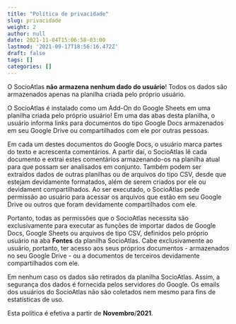 ```yaml
---
title: "Política de privacidade"
slug: privacidade
weight: 2
author: null
date: 2021-11-04T15:06:58-03:00
lastmod: '2021-09-17T18:56:16.472Z'
draft: false
tags: []
categories: []
---
```



O SocioAtlas **não armazena nenhum dado do usuário**! Todos os dados são armazenados apenas na planilha criada pelo próprio usuário.


O SocioAtlas é instalado como um Add-On do Google Sheets em uma planilha criada pelo próprio usuário! Em uma das abas desta planilha, o usuário informa links para documentos do tipo Google Docs armazenados em seu Google Drive ou compartilhados com ele por outras pessoas.

Em cada um destes documentos do Google Docs, o usuário marca partes do texto e acrescenta comentários. A partir daí, o SocioAtlas lê cada documento e extrai estes comentários armazenando-os na planilha atual para que possam ser analisados em conjunto. Também podem ser extraídos dados de outras planilhas ou de arquivos do tipo CSV, desde que estejam devidamente formatados, além de serem criados por ele ou devidament compartilhados. Ao ser executado, o SocioAtlas pede permissão ao usuário para acessar os arquivos que estão em seu Google Drive ou outros que foram devidamente compartilhados com ele.

Portanto, todas as permissões que o SocioAtlas necessita são exclusivamente para executar as funções de importar dados de Google Docs, Google Sheets ou arquivos de tipo CSV, definidos pelo próprio usuário na aba **Fontes** da planilha SocioAtlas. Cabe exclusivamente ao usuário, portanto, ter acesso aos seus próprios documentos - armazenados no seu Google Drive - ou a documentos de terceiros devidamente compartilhados com ele.

Em nenhum caso os dados são retirados da planilha SocioAtlas. Assim, a segurança dos dados é fornecida pelos servidores do Google. Os emails dos usuários do SocioAtlas não são coletados nem mesmo para fins de estatísticas de uso.

Esta política é efetiva a partir de **Novembro**/**2021**.